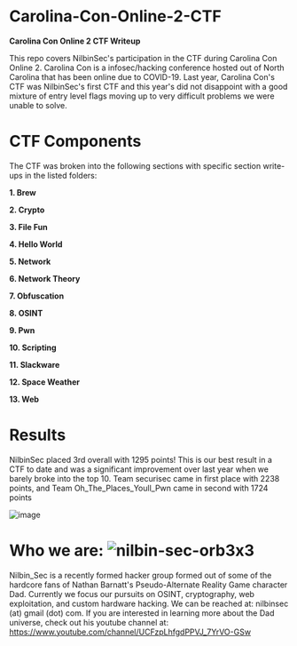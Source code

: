 # Carolina-Con-Online-2-CTF
<b> Carolina Con Online 2 CTF Writeup</b>

This repo covers NilbinSec's participation in the CTF during Carolina Con Online 2. Carolina Con is a infosec/hacking conference hosted out of North Carolina that has been online due to COVID-19. Last year, Carolina Con's CTF was NilbinSec's first CTF and this year's did not disappoint with a good mixture of entry level flags moving up to very difficult problems we were unable to solve. 

# CTF Components
The CTF was broken into the following sections with specific section write-ups in the listed folders:

**1. Brew**

**2. Crypto**

**3. File Fun**

**4. Hello World**

**5. Network**

**6. Network Theory**

**7. Obfuscation**

**8. OSINT**

**9. Pwn**

**10. Scripting**

**11. Slackware**

**12. Space Weather**

**13. Web**

# Results
NilbinSec placed 3rd overall with 1295 points! This is our best result in a CTF to date and was a significant improvement over last year when we barely broke into the top 10. Team securisec came in first place with 2238 points, and Team Oh_The_Places_Youll_Pwn came in second with 1724 points

![image](https://user-images.githubusercontent.com/85370905/166156554-032b76d5-bd95-4890-83e4-68b37f7853ca.png)



 
# Who we are: ![nilbin-sec-orb3x3](https://user-images.githubusercontent.com/85370905/121083132-0ad60580-c7ad-11eb-90d8-ed91622db41f.png)
Nilbin_Sec is a recently formed hacker group formed out of some of the hardcore fans of Nathan Barnatt's Pseudo-Alternate Reality Game character Dad. Currently we focus our pursuits on OSINT, cryptography, web exploitation, and custom hardware hacking. We can be reached at: nilbinsec (at) gmail (dot) com. If you are interested in learning more about the Dad universe, check out his youtube channel at: https://www.youtube.com/channel/UCFzpLhfgdPPVJ_7YrVO-GSw
